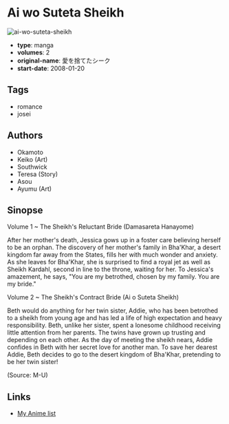# Ai wo Suteta Sheikh

![ai-wo-suteta-sheikh](https://cdn.myanimelist.net/images/manga/2/40071.jpg)

-   **type**: manga
-   **volumes**: 2
-   **original-name**: 愛を捨てたシーク
-   **start-date**: 2008-01-20

## Tags

-   romance
-   josei

## Authors

-   Okamoto
-   Keiko (Art)
-   Southwick
-   Teresa (Story)
-   Asou
-   Ayumu (Art)

## Sinopse

Volume 1 ~ The Sheikh's Reluctant Bride (Damasareta Hanayome)

After her mother's death, Jessica gows up in a foster care believing herself to be an orphan. The discovery of her mother's family in Bha'Khar, a desert kingdom far away from the States, fills her with much wonder and anxiety. As she leaves for Bha'Khar, she is surprised to find a royal jet as well as Sheikh Kardahl, second in line to the throne, waiting for her. To Jessica's amazement, he says, "You are my betrothed, chosen by my family. You are my bride."

Volume 2 ~ The Sheikh's Contract Bride (Ai o Suteta Sheikh)

Beth would do anything for her twin sister, Addie, who has been betrothed to a sheikh from young age and has led a life of high expectation and heavy responsibility. Beth, unlike her sister, spent a lonesome childhood receiving little attention from her parents. The twins have grown up trusting and depending on each other. As the day of meeting the sheikh nears, Addie confides in Beth with her secret love for another man. To save her dearest Addie, Beth decides to go to the desert kingdom of Bha'Khar, pretending to be her twin sister!

(Source: M-U)

## Links

-   [My Anime list](https://myanimelist.net/manga/24909/Ai_wo_Suteta_Sheikh)
